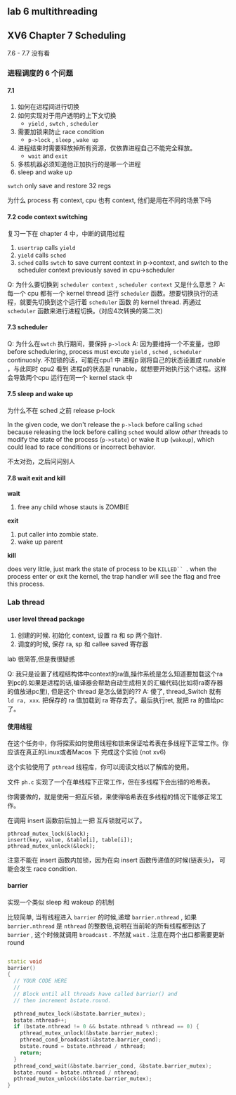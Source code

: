 ## lab 6 multithreading

## XV6 Chapter 7 Scheduling 

7.6 - 7.7 没有看

### 进程调度的 6 个问题

#### 7.1

1. 如何在进程间进行切换
2. 如何实现对于用户透明的上下文切换
    - `yield` , `swtch` , `scheduler` 
3. 需要加锁来防止 race condition
    - `p->lock` , `sleep` , `wake up` 
4. 进程结束时需要释放掉所有资源，仅依靠进程自己不能完全释放。
    - `wait` and `exit` 
5. 多核机器必须知道他正加执行的是哪一个进程
6. sleep and wake up

`swtch` only save and restore 32 regs 

为什么 process 有 context, cpu 也有 context, 他们是用在不同的场景下吗 


#### 7.2 code context switching


复习一下在 chapter 4 中，中断的调用过程

1. `usertrap` calls `yield` 
2. `yield` calls `sched` 
3. `sched` calls `swtch` to save current context in p->context, and switch to the scheduler context previously saved in cpu->scheduler

Q: 为什么要切换到 `scheduler context` , `scheduler context` 又是什么意思？
A: 每一个 cpu 都有一个 kernel thread 运行 `scheduler` 函数。想要切换执行的进程，就要先切换到这个运行着 `scheduler` 函数 的 kernel thread. 再通过 
`scheduler` 函数来进行进程切换。(对应4次转换的第二次)




#### 7.3 scheduler

Q: 为什么在`swtch` 执行期间，要保持 `p->lock`
A: 因为要维持一个不变量，也即 before schedulering, process must excute `yield` , `sched` , `scheduler` continuosly. 不加锁的话，可能在cpu1 中 进程p 刚将自己的状态设置成 runable ，与此同时 cpu2 看到 进程p的状态是 runable，就想要开始执行这个进程。这样会导致两个cpu 运行在同一个 kernel stack 中 


#### 7.5 sleep and wake up


为什么不在 sched 之前 release p-lock

In the given code, we don't release the `p->lock` before calling `sched` because releasing the lock before calling `sched` would allow *other* threads to modify the state of the process (`p->state`) or wake it up (`wakeup`), which could lead to race conditions or incorrect behavior.

不太对劲，之后问问别人

#### 7.8 wait exit and kill

**wait** 

1. free any child whose stauts is ZOMBIE

**exit** 

1. put caller into zombie state.
2. wake up parent

**kill** 

does very little, just mark the state of process to be `KILLED`` `. when the process enter or exit the kernel, the trap handler will see the flag and free this process.
    

### Lab thread

#### user level thread package

1. 创建的时候. 初始化 context, 设置 ra 和 sp 两个指针.
2. 调度的时候, 保存 ra, sp 和 callee saved 寄存器

lab 很简答,但是我很疑惑

Q: 我只是设置了线程结构体中context的ra值,操作系统是怎么知道要加载这个ra到pc的.如果是进程的话,编译器会帮助自动生成相关的汇编代码(比如将ra寄存器的值放进pc里), 但是这个 thread 是怎么做到的??
A: 傻了, thread_Switch 就有 `ld ra, xxx`. 把保存的 ra 值加载到 ra 寄存去了。最后执行ret, 就把 ra 的值给pc了。

#### 使用线程

在这个任务中，你将探索如何使用线程和锁来保证哈希表在多线程下正常工作。你应该在真正的Linux或者Macos 下
完成这个实验 (not xv6)

这个实验使用了 `pthread` 线程库，你可以阅读文档以了解库的使用。

文件 `ph.c` 实现了一个在单线程下正常工作，但在多线程下会出错的哈希表。

你需要做的，就是使用一把互斥锁，来使得哈希表在多线程的情况下能够正常工作。

在调用 insert 函数前后加上一把 互斥锁就可以了。


    pthread_mutex_lock(&lock);
    insert(key, value, &table[i], table[i]);
    pthread_mutex_unlock(&lock);

注意不能在 insert 函数内加锁，因为在向 insert 函数传递值的时候(链表头)，
可能会发生 race condition.

#### barrier

实现一个类似 sleep 和 wakeup 的机制

比较简单, 当有线程进入 `barrier` 的时候,递增 `barrier.nthread` , 如果 `barrier.nthread` 是 `nthread` 的整数倍,说明在当前轮的所有线程都到达了 `barrier` , 这个时候就调用 `broadcast` . 不然就 `wait` . 注意在两个出口都需要更新 round

```cpp

static void 
barrier()
{
  // YOUR CODE HERE
  //
  // Block until all threads have called barrier() and
  // then increment bstate.round.
  
  pthread_mutex_lock(&bstate.barrier_mutex);
  bstate.nthread++;
  if (bstate.nthread != 0 && bstate.nthread % nthread == 0) {
    pthread_mutex_unlock(&bstate.barrier_mutex);
    pthread_cond_broadcast(&bstate.barrier_cond);
    bstate.round = bstate.nthread / nthread;
    return;
  }
  pthread_cond_wait(&bstate.barrier_cond, &bstate.barrier_mutex);
  bstate.round = bstate.nthread / nthread;
  pthread_mutex_unlock(&bstate.barrier_mutex);
}

```



